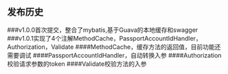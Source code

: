
## 发布历史

###v1.0.0首次提交，整合了mybatis,基于Guava的本地缓存和swagger
###v1.0.1实现了4个注解MethodCache，PassportAccountIdHandler，Authorization，Validate
####MethodCache，缓存方法的返回值，目前功能还需要调试
####PassportAccountIdHandler，自动转换入参
####Authorization校验请求参数的token
####Validate校验方法的入参
